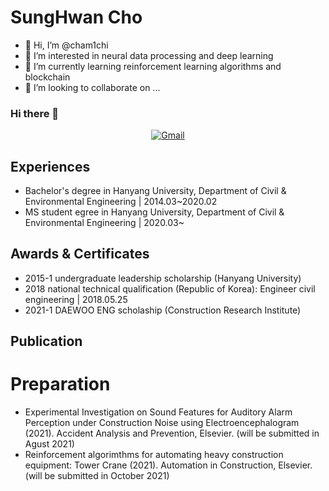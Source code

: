# SungHwan Cho


- 👋 Hi, I’m @cham1chi
- 👀 I’m interested in neural data processing and deep learning 
- 🌱 I’m currently learning reinforcement learning algorithms and blockchain 
- 💞️ I’m looking to collaborate on ...

<!---
cham1chi/cham1chi is a ✨ special ✨ repository because its `README.md` (this file) appears on your GitHub profile.
You can click the Preview link to take a look at your changes.
--->

### Hi there 👋

<div align=center>

[![Gmail](https://img.shields.io/static/v1?style=for-the-badge&message=Gmail&color=EA4335&logo=Gmail&logoColor=FFFFFF&label=)](mailto:jsoiy@gmail.com)

</div>

## Experiences
- Bachelor's degree in Hanyang University, Department of Civil & Environmental Engineering | 2014.03~2020.02 
- MS student egree in Hanyang University, Department of Civil & Environmental Engineering | 2020.03~

## Awards & Certificates
- 2015-1 undergraduate leadership scholarship (Hanyang University)
- 2018 national technical qualification (Republic of Korea): Engineer civil engineering | 2018.05.25 
- 2021-1 DAEWOO ENG scholaship (Construction Research Institute)

## Publication
# Preparation
- Experimental Investigation on Sound Features for Auditory Alarm Perception under Construction Noise using Electroencephalogram (2021). Accident Analysis and Prevention, Elsevier. (will be submitted in Agust 2021)
- Reinforcement algorimthms for automating heavy construction equipment: Tower Crane (2021). Automation in Construction, Elsevier. (will be submitted in October 2021)
